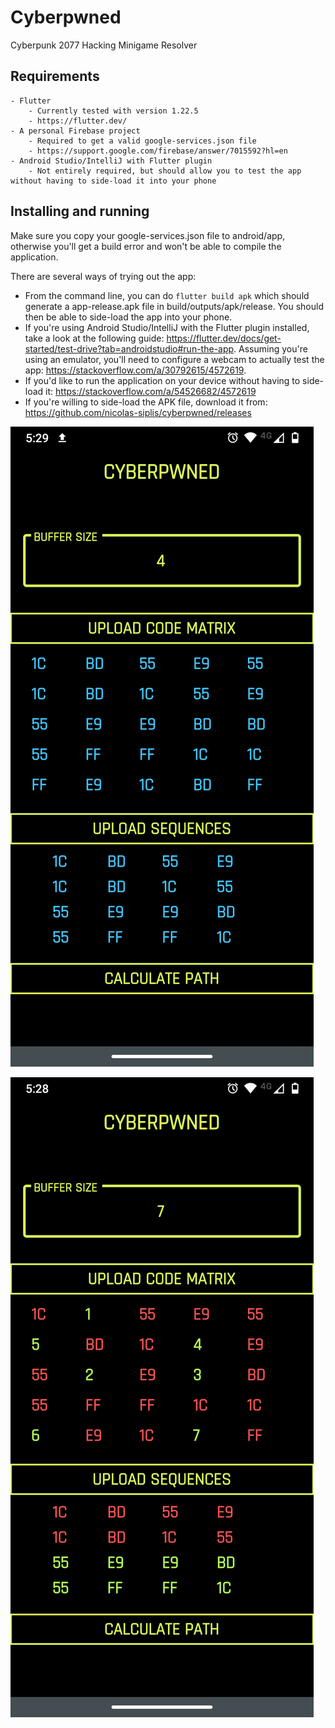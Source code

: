 # Cyberpwned

Cyberpunk 2077 Hacking Minigame Resolver

## Requirements
    - Flutter
        - Currently tested with version 1.22.5
        - https://flutter.dev/
    - A personal Firebase project
        - Required to get a valid google-services.json file
        - https://support.google.com/firebase/answer/7015592?hl=en
    - Android Studio/IntelliJ with Flutter plugin
        - Not entirely required, but should allow you to test the app without having to side-load it into your phone

## Installing and running

Make sure you copy your google-services.json file to android/app, otherwise you'll get a build error and won't be able to compile the application.

There are several ways of trying out the app:
* From the command line, you can do ```flutter build apk``` which should generate a app-release.apk file in build/outputs/apk/release. You should then be able to side-load the app into your phone.
* If you're using Android Studio/IntelliJ with the Flutter plugin installed, take a look at the following guide: https://flutter.dev/docs/get-started/test-drive?tab=androidstudio#run-the-app. Assuming you're using an emulator, you'll need to configure a webcam to actually test the app: https://stackoverflow.com/a/30792615/4572619.
* If you'd like to run the application on your device without having to side-load it: https://stackoverflow.com/a/54526682/4572619
* If you're willing to side-load the APK file, download it from: https://github.com/nicolas-siplis/cyberpwned/releases

![Default breach screen](./media/screenshot/unsolved.png)

![Solved breach screen](./media/screenshot/solved.png)



